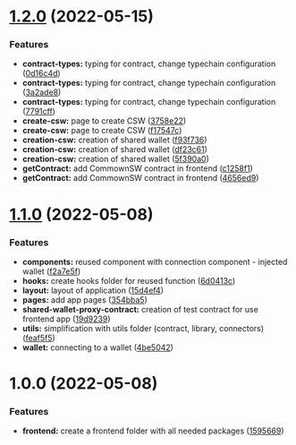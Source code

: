 # [1.2.0](https://github.com/commown-shared-wallet/contracts-dapps/compare/v1.1.0...v1.2.0) (2022-05-15)


### Features

* **contract-types:** typing for contract, change typechain configuration ([0d16c4d](https://github.com/commown-shared-wallet/contracts-dapps/commit/0d16c4d9dfe93217bb3dd7cb2dd57c7aa50a86a1))
* **contract-types:** typing for contract, change typechain configuration ([3a2ade8](https://github.com/commown-shared-wallet/contracts-dapps/commit/3a2ade8722348ede07619376d84896ee34d1132e))
* **contract-types:** typing for contract, change typechain configuration ([7791cff](https://github.com/commown-shared-wallet/contracts-dapps/commit/7791cff41e640f15ef571b3d46f257ff6a2c9d53))
* **create-csw:** page to create CSW ([3758e22](https://github.com/commown-shared-wallet/contracts-dapps/commit/3758e22fe41b68859f86261b77fe24939040610b))
* **create-csw:** page to create CSW ([f17547c](https://github.com/commown-shared-wallet/contracts-dapps/commit/f17547c04d56371d73a282cca06cc3c434ca11d4))
* **creation-csw:** creation of shared wallet ([f93f736](https://github.com/commown-shared-wallet/contracts-dapps/commit/f93f73605972f369cda2bfede3bff85d473f8bb7))
* **creation-csw:** creation of shared wallet ([df23c61](https://github.com/commown-shared-wallet/contracts-dapps/commit/df23c6163456428abe8e12d662706931d9e54a4d))
* **creation-csw:** creation of shared wallet ([5f390a0](https://github.com/commown-shared-wallet/contracts-dapps/commit/5f390a02bbaac112920912f0cb762aba1950c012))
* **getContract:** add CommownSW contract in frontend ([c1258f1](https://github.com/commown-shared-wallet/contracts-dapps/commit/c1258f192f4cba25e86bdc8a6932108720a18835))
* **getContract:** add CommownSW contract in frontend ([4656ed9](https://github.com/commown-shared-wallet/contracts-dapps/commit/4656ed9c312ba0156104290cf7a2ded9ba680ade))

# [1.1.0](https://github.com/commown-shared-wallet/contracts-dapps/compare/v1.0.0...v1.1.0) (2022-05-08)


### Features

* **components:** reused component with connection component - injected wallet ([f2a7e5f](https://github.com/commown-shared-wallet/contracts-dapps/commit/f2a7e5f630303e32dd0de9a849c9851a2f47d374))
* **hooks:** create hooks folder for reused function ([6d0413c](https://github.com/commown-shared-wallet/contracts-dapps/commit/6d0413c4a32b0235fe71739ef81e3a10e1ce584f))
* **layout:** layout of application ([15d4ef4](https://github.com/commown-shared-wallet/contracts-dapps/commit/15d4ef4cf0b1f5b5fa56c652c99b88811e4f4e1c))
* **pages:** add app pages ([354bba5](https://github.com/commown-shared-wallet/contracts-dapps/commit/354bba54501efd752ea53cef96ac7f800b8cdccb))
* **shared-wallet-proxy-contract:** creation of test contract for use frontend app ([19d9239](https://github.com/commown-shared-wallet/contracts-dapps/commit/19d92398db5c08d2efd40d65461d47688997c69b))
* **utils:** simplification with utils folder (contract, library, connectors) ([feaf5f5](https://github.com/commown-shared-wallet/contracts-dapps/commit/feaf5f5b83d7fab5b3bc9c55dc5806f85c07d629))
* **wallet:** connecting to a wallet ([4be5042](https://github.com/commown-shared-wallet/contracts-dapps/commit/4be5042fb506d2e72217a5b1ce7bcad42e1fa883))

# 1.0.0 (2022-05-08)


### Features

* **frontend:** create a frontend folder with all needed packages ([1595669](https://github.com/commown-shared-wallet/contracts-dapps/commit/15956699a3bb74ac8c10997060e841947026f0bd))
